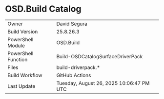 ﻿# OSD.Build Catalog

| | |
|-|-|
| Owner | David Segura |
| Build Version | 25.8.26.3 |
| PowerShell Module | OSD.Build |
| PowerShell Function | Build-OSDCatalogSurfaceDriverPack |
| Files | build-driverpack.* |
| Build Workflow | GitHub Actions |
| Last Update | Tuesday, August 26, 2025 10:06:47 PM UTC |
